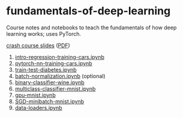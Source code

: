 # fundamentals-of-deep-learning
Course notes and notebooks to teach the fundamentals of how deep learning works; uses PyTorch.

[crash course slides](lectures/crashcourse.pptx) ([PDF](lectures/crashcourse.pdf))

1. [intro-regression-training-cars.ipynb](1.intro-regression-training-cars.ipynb)
2. [pytorch-nn-training-cars.ipynb](2.pytorch-nn-training-cars.ipynb)
3. [train-test-diabetes.ipynb](3.train-test-diabetes.ipynb)
4. [batch-normalization.ipynb](4.batch-normalization.ipynb) (optional)
5. [binary-classifier-wine.ipynb](5.binary-classifier-wine.ipynb)
6. [multiclass-classifier-mnist.ipynb](6.multiclass-classifier-mnist.ipynb)
7. [gpu-mnist.ipynb](7.gpu-mnist.ipynb)
8. [SGD-minibatch-mnist.ipynb](8.SGD-minibatch-mnist.ipynb)
9. [data-loaders.ipynb](9.data-loaders.ipynb)
